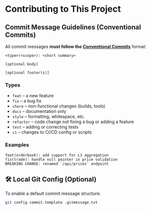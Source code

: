 # Contributing to This Project

## Commit Message Guidelines (Conventional Commits)

All commit messages **must follow the [Conventional Commits](https://www.conventionalcommits.org/en/v1.0.0/)** format:

```text
<type>(<scope>): <short summary>

[optional body]

[optional footer(s)]
```

### Types

- `feat` – a new feature
- `fix` – a bug fix
- `chore` – non-functional changes (builds, tools)
- `docs` – documentation only
- `style` – formatting, whitespace, etc.
- `refactor` – code change not fixing a bug or adding a feature
- `test` – adding or correcting tests
- `ci` – changes to CI/CD config or scripts

### Examples

```text
feat(orderbook): add support for L3 aggregation
fix(trade): handle null pointer in price validation
BREAKING CHANGE: renamed `/api/prices` endpoint
```

## 🛠️ Local Git Config (Optional)

To enable a default commit message structure:

```bash
git config commit.template .gitmessage.txt
```
